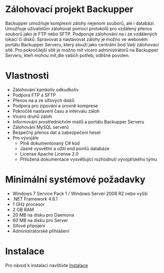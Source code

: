 # Zálohovací projekt Backupper
Backupper umožňuje komplexní zálohy nejenom souborů, ale i databází. Umožňuje uživatelům zálohovat pomocí protokolů pro vzdálený přenos souborů jako je FTP nebo SFTP. Podporuje zálohování na i ze vzdálených lokací či disků. Spravovat a nastavovat zálohy je možno ve webovém portálu Backupper Serveru, který slouží jako centrální bod Vaší zálohovací sítě. Pro pokročilejší sítě je možno mít vícero administrátorů na Backupper Serveru, kteří mohou mít,dle vašich potřeb, odlišné povolen.

# Vlastnosti
- Zálohování kamkoliv odkudkoliv
- Podpora FTP a SFTP
- Přenos na a ze síťových disků
- Podpora pro zipování a úrovně komprese
- Pokročilé nastavení času a intervalu záloh
- Vícero druhů záloh
- Informování prostřednictvím mailů a portálu Backupper Serveru
- Zálohování MySQL serverů
- Bezpečný přenos dat a zabezpečení hesel
- Pro vývojáře
  - Plně dokumentovaný C# kód
  - Jasné vysvětlní a užití end pointů databáze
  - License Apache License 2.0
  - Přiložená dokumentace vysvětlující rozhodnutí vývojářského týmu
  
# Minimální systémové požadavky
- Windows 7 Service Pack 1 / Windows Server 2008 R2 nebo vyšší
- .NET Framework 4.6.1
- 1 GHz procesor
- 2 GB RAM
- 20 MB na disku pro Daemona
- 60 MB na disku pro Server
- Síťové připojení
- Administrátorské přihlášení

# Instalace
Pro návod k instalaci navštivte [Instalace](https://github.com/lukx1/Backupper/wiki/Instalace)
  
